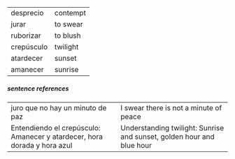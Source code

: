 

| | |
|-|-|
| desprecio | contempt |
| jurar | to swear |
| ruborizar | to blush |
| crepúsculo | twilight |
| atardecer | sunset |
| amanecer | sunrise |

##### sentence references

| | |
|-|-|
| juro que no hay un minuto de paz | I swear there is not a minute of peace |
| Entendiendo el crepúsculo: Amanecer y atardecer, hora dorada y hora azul | Understanding twilight: Sunrise and sunset, golden hour and blue hour |
